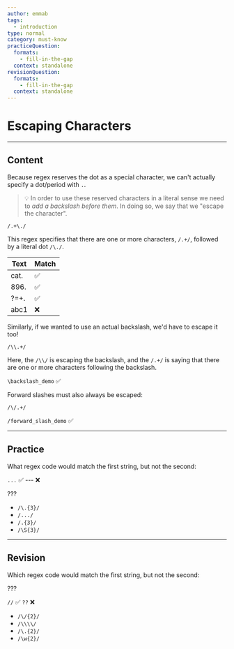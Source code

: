 ```yaml
---
author: emmab
tags:
  - introduction
type: normal
category: must-know
practiceQuestion:
  formats:
    - fill-in-the-gap
  context: standalone
revisionQuestion:
  formats:
    - fill-in-the-gap
  context: standalone
---
```


# Escaping Characters


---

## Content

Because regex reserves the dot as a special character, we can't actually specify a dot/period with `.`.

> 💡 In order to use these reserved characters in a literal sense we need to *add a backslash before them*. In doing so, we say that we "escape the character".

```plain-text
/.+\./
```

This regex specifies that there are one or more characters, `/.+/`, followed by a literal dot `/\./`.

| Text | Match |
| ---- | ----- |
| cat. | ✅     |
| 896. | ✅     |
| ?=+. | ✅     |
| abc1 | ❌     |

Similarly, if we wanted to use an actual backslash, we'd have to escape it too!

```plain-text
/\\.+/
```

Here, the `/\\/` is escaping the backslash, and the `/.+/` is saying that there are one or more characters following the backslash.

`\backslash_demo` ✅

Forward slashes must also always be escaped:

```plain-text
/\/.+/
```

`/forward_slash_demo` ✅


---

## Practice

What regex code would match the first string, but not the second:

`...` ✅
--- ❌

???

- `/\.{3}/`
- `/.../`
- `/.{3}/`
- `/\S{3}/`


---

## Revision

Which regex code would match the first string, but not the second:

???

`//` ✅
`??` ❌

- `/\/{2}/`
- `/\\\\/`
- `/\.{2}/`
- `/\w{2}/`
